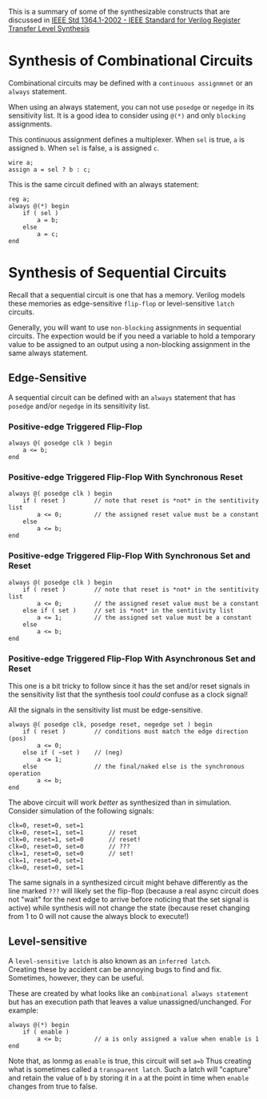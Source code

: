 This is a summary of some of the synthesizable constructs that are discussed in 
[IEEE Std 1364.1-2002 - IEEE Standard for Verilog Register Transfer Level Synthesis](https://ieeexplore.ieee.org/document/1146718)

# Synthesis of Combinational Circuits

Combinational circuits may be defined with a `continuous assignmnet` or an
`always` statement.

When using an always statement, you can not use `posedge` or `negedge` in its
sensitivity list.  It is a good idea to consider using `@(*)` and only
`blocking` assignments.

This continuous assignment defines a multiplexer.  When `sel` is true,
`a` is assigned `b`.  When `sel` is false, `a` is assigned `c`.
```
wire a;
assign a = sel ? b : c;
```

This is the same circuit defined with an always statement:
```
reg a;
always @(*) begin
	if ( sel )
		a = b;
	else
		a = c;
end
```

# Synthesis of Sequential Circuits

Recall that a sequential circuit is one that has a memory.  Verilog
models these memories as edge-sensitive `flip-flop` or level-sensitive
`latch` circuits.

Generally, you will want to use `non-blocking` assignments in sequential 
circuits.  The expection would be if you need a variable to hold a temporary
value to be assigned to an output using a non-blocking assignment in the 
same always statement.

## Edge-Sensitive

A sequential circuit can be defined with an `always` statement that has
`posedge` and/or `negedge` in its sensitivity list.


### Positive-edge Triggered Flip-Flop
```
always @( posedge clk ) begin
	a <= b;
end
```

### Positive-edge Triggered Flip-Flop With Synchronous Reset
```
always @( posedge clk ) begin
	if ( reset )		// note that reset is *not* in the sentitivity list
		a <= 0;			// the assigned reset value must be a constant
	else
		a <= b;
end
```

### Positive-edge Triggered Flip-Flop With Synchronous Set and Reset
```
always @( posedge clk ) begin
	if ( reset )		// note that reset is *not* in the sentitivity list
		a <= 0;			// the assigned reset value must be a constant
	else if ( set )		// set is *not* in the sentitivity list
		a <= 1;			// the assigned set value must be a constant
	else
		a <= b;
end
```

### Positive-edge Triggered Flip-Flop With Asynchronous Set and Reset

This one is a bit tricky to follow since it has the set and/or reset
signals in the sensitivity list that the synthesis tool *could* confuse
as a clock signal!

All the signals in the sensitivity list must be edge-sensitive.

```
always @( posedge clk, posedge reset, negedge set ) begin
	if ( reset )		// conditions must match the edge direction (pos)
		a <= 0;
	else if ( ~set )	// (neg)
		a <= 1;
	else				// the final/naked else is the synchronous operation
		a <= b;
end
```

The above circuit will work *better* as synthesized than in simulation.
Consider simulation of the following signals: 
```
clk=0, reset=0, set=1 
clk=0, reset=1, set=1 		// reset
clk=0, reset=1, set=0 		// reset!
clk=0, reset=0, set=0		// ???
clk=1, reset=0, set=0		// set!
clk=1, reset=0, set=1
clk=0, reset=0, set=1
```

The same signals in a synthesized circuit might behave differently as the
line marked `???` will likely set the flip-flop (because a real async
circuit does not "wait" for the next edge to arrive before noticing that 
the set signal is active) while synthesis will not change the state 
(because reset changing from 1 to 0 will not cause the always block 
to execute!)



## Level-sensitive

A `level-sensitive latch` is also known as an `inferred latch`.  
Creating these by accident can be annoying bugs to find and fix.
Sometimes, however, they can be useful.

These are created by what looks like an `combinational always statement`
but has an execution path that leaves a value unassigned/unchanged.
For example:

```
always @(*) begin
	if ( enable )
		a <= b;			// a is only assigned a value when enable is 1
end
```

Note that, as lonmg as `enable` is true, this circuit will set `a=b` 
Thus creating what is sometimes called a `transparent latch`.
Such a latch will "capture" and retain the value of `b` by storing
it in `a` at the point in time when `enable` changes from true to 
false.
